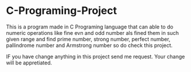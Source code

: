 # C-Programing-Project
This is a program made in C Programing language that can able to do numeric operations like fine evn and odd number als fined them in such given range and find prime number, strong number, perfect number, pallindrome number and Armstrong number so do check this project.

IF you have change anything in this project send me request.
Your change will be appretiated.

